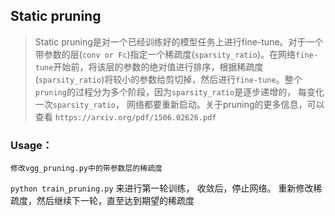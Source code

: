 ## Static pruning

> Static pruning是对一个已经训练好的模型任务上进行fine-tune。对于一个带参数的层(`conv or Fc`)指定一个稀疏度(`sparsity_ratio`)。在网络`fine-tune`开始前，将该层的参数的绝对值进行排序，根据稀疏度(`sparsity_ratio`)将较小的参数给剪切掉，然后进行`fine-tune`。整个`pruning`的过程分为多个阶段，因为`sparsity_ratio`是逐步递增的， 每变化一次`sparsity_ratio`， 网络都要重新启动。关于pruning的更多信息，可以查看 `https://arxiv.org/pdf/1506.02626.pdf`

### Usage：
`修改vgg_pruning.py中的带参数层的稀疏度`

`python train_pruning.py` 来进行第一轮训练， 收敛后，停止网络。 重新修改稀疏度，然后继续下一轮，直至达到期望的稀疏度